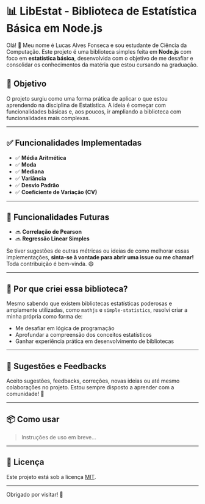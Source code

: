 # 📊 LibEstat - Biblioteca de Estatística Básica em Node.js

Olá! 👋
Meu nome é Lucas Alves Fonseca e sou estudante de Ciência da Computação. Este projeto é uma biblioteca simples feita em **Node.js** com foco em **estatística básica**, desenvolvida com o objetivo de me desafiar e consolidar os conhecimentos da matéria que estou cursando na graduação.

## 🎯 Objetivo

O projeto surgiu como uma forma prática de aplicar o que estou aprendendo na disciplina de Estatística. A ideia é começar com funcionalidades básicas e, aos poucos, ir ampliando a biblioteca com funcionalidades mais complexas.

---

## ✅ Funcionalidades Implementadas

- ✅ **Média Aritmética**
- ✅ **Moda**
- ✅ **Mediana**
- ✅ **Variância**
- ✅ **Desvio Padrão**
- ✅ **Coeficiente de Variação (CV)**

---

## 🚀 Funcionalidades Futuras

- 🔜 **Correlação de Pearson**
- 🔜 **Regressão Linear Simples**

Se tiver sugestões de outras métricas ou ideias de como melhorar essas implementações, **sinta-se à vontade para abrir uma issue ou me chamar!** Toda contribuição é bem-vinda. 😄

---

## 🤝 Por que criei essa biblioteca?

Mesmo sabendo que existem bibliotecas estatísticas poderosas e amplamente utilizadas, como `mathjs` e `simple-statistics`, resolvi criar a minha própria como forma de:

- Me desafiar em lógica de programação
- Aprofundar a compreensão dos conceitos estatísticos
- Ganhar experiência prática em desenvolvimento de bibliotecas

---

## 💬 Sugestões e Feedbacks

Aceito sugestões, feedbacks, correções, novas ideias ou até mesmo colaborações no projeto. Estou sempre disposto a aprender com a comunidade! 🚀

---

## 📦 Como usar

> Instruções de uso em breve...

---

## 📘 Licença

Este projeto está sob a licença [MIT](LICENSE).

---

Obrigado por visitar! 🌟
